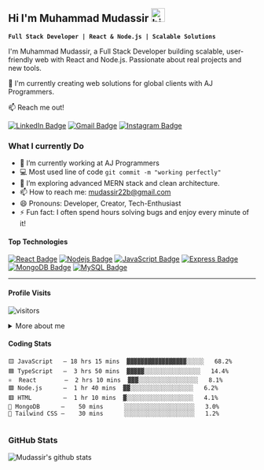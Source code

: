 ## Hi I'm Muhammad Mudassir <img src="https://user-images.githubusercontent.com/1303154/88677602-1635ba80-d120-11ea-84d8-d263ba5fc3c0.gif" width="28px" height="28px" alt="hi">

**`Full Stack Developer | React & Node.js | Scalable Solutions`**

I'm Muhammad Mudassir, a Full Stack Developer building scalable, user-friendly web with React and Node.js. Passionate about real projects and new tools.

📘 I'm currently creating web solutions for global clients with AJ Programmers.

:mailbox: Reach me out!

[![LinkedIn Badge](https://img.shields.io/badge/-Muhammad%20Mudassir-0e76a8?style=flat&labelColor=0e76a8&logo=linkedin&logoColor=white)](https://www.linkedin.com/in/muhammad-mudassir1/) 
[![Gmail Badge](https://img.shields.io/badge/-mudassir22b@gmail.com-c0392b?style=flat&labelColor=c0392b&logo=gmail&logoColor=white)](mailto:mudassir22b@gmail.com)
[![Instagram Badge](https://img.shields.io/badge/-@amudassir__-E4405F?style=flat&labelColor=E4405F&logo=instagram&logoColor=white)](https://www.instagram.com/amudassir_/#)

### What I currently Do

- 🔭 I’m currently working at AJ Programmers
- :computer: Most used line of code `git commit -m "working perfectly"`
- 🤔 I’m exploring advanced MERN stack and clean architecture.
- 📫 How to reach me: mudassir22b@gmail.com
- 😄 Pronouns: Developer, Creator, Tech-Enthusiast
- ⚡ Fun fact: I often spend hours solving bugs and enjoy every minute of it!

#### Top Technologies

[![React Badge](https://img.shields.io/badge/-React-61DBFB?style=for-the-badge&labelColor=black&logo=react&logoColor=61DBFB)](#) 
[![Nodejs Badge](https://img.shields.io/badge/-Nodejs-3C873A?style=for-the-badge&labelColor=black&logo=node.js&logoColor=3C873A)](#) 
[![JavaScript Badge](https://img.shields.io/badge/-JavaScript-F7DF1E?style=for-the-badge&labelColor=black&logo=javascript&logoColor=F7DF1E)](#) 
[![Express Badge](https://img.shields.io/badge/-Express-000000?style=for-the-badge&labelColor=black&logo=express&logoColor=white)](#)
[![MongoDB Badge](https://img.shields.io/badge/-MongoDB-4DB33D?style=for-the-badge&labelColor=black&logo=mongodb&logoColor=4DB33D)](#) 
[![MySQL Badge](https://img.shields.io/badge/-MySQL-4479A1?style=for-the-badge&labelColor=black&logo=mysql&logoColor=4479A1)](#)

---

#### Profile Visits

![visitors](https://visitor-badge.glitch.me/badge?page_id=mudassiir.mudassiir)

<details>
<summary>More about me</summary>

### My Development Philosophy

I’m passionate about clean code, reusability, and user-centric solutions. Whether I’m building a product for a startup or a tool for internal use, I believe in delivering scalable, maintainable, and intuitive webs.

### Want to work together?
Reach out via email or LinkedIn and let’s build something amazing!

</details>

#### Coding Stats

```
🟨 JavaScript   — 18 hrs 15 mins  ▓▓▓▓▓▓▓▓▓▓▓▓▓▓▓▓▓░░░░░   68.2%
🟦 TypeScript   —  3 hrs 50 mins  ▓▓▓▓▓░░░░░░░░░░░░░░░░   14.4%
⚛️  React        —  2 hrs 10 mins  ▓▓▓░░░░░░░░░░░░░░░░░   8.1%
🟩 Node.js      —  1 hr 40 mins  ▓▓░░░░░░░░░░░░░░░░░░   6.2%
🟥 HTML         —  1 hr 10 mins  ▓░░░░░░░░░░░░░░░░░░░   4.1%
💠 MongoDB      —    50 mins      ░░░░░░░░░░░░░░░░░░░░   3.0%
🔷 Tailwind CSS —    30 mins      ░░░░░░░░░░░░░░░░░░░░   1.2%


```

### GitHub Stats


![Mudassir's github stats](https://github-readme-stats.vercel.app/api?username=amudassr&count_private=true&show_icons=true&bg_color=1e1e2e&title_color=ffcc00&text_color=8aff80&icon_color=ffcc00)






